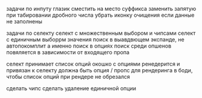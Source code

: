 задачи по инпуту
глазик сместить на место суффикса
заменить запятую при табировании дробного числа
убрать иконку очищения если данные не заполнены

задачи по селекту
селект с множественным выбором и чипсами
селект с единичным выборрм значения
поиск в выавдвющем экспанде, не автопокомплит а именно поиск в опциях
поиск среди опшенов повяляется в зависимости от входящего пропа

селект принимает список опций
окошко с опциями ренедерится и привязан к селекту
должна быть опция / пропс для рендеринга в боди, чтобы список опций при рендере не обрезался




сделать чипс
сделать удаление единичной опции





